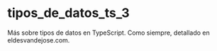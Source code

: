 # tipos_de_datos_ts_3
Más sobre tipos de datos en TypeScript. Como siempre, detallado en eldesvandejose.com.
